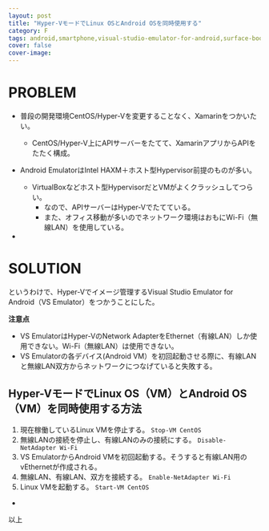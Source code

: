 ```yaml
---
layout: post
title: "Hyper-VモードでLinux OSとAndroid OSを同時使用する"
category: F
tags: android,smartphone,visual-studio-emulator-for-android,surface-book,android-emulator
cover: false
cover-image:
---
```


# PROBLEM

- 普段の開発環境CentOS/Hyper-Vを変更することなく、Xamarinをつかいたい。
  - CentOS/Hyper-V上にAPIサーバーをたてて、XamarinアプリからAPIをたたく構成。
- Android EmulatorはIntel HAXM＋ホスト型Hypervisor前提のものが多い。
  - VirtualBoxなどホスト型HypervisorだとVMがよくクラッシュしてつらい。
    - なので、APIサーバーはHyper-Vでたてている。
    - また、オフィス移動が多いのでネットワーク環境はおもにWi-Fi（無線LAN）を使用している。

-

# SOLUTION
というわけで、Hyper-Vでイメージ管理するVisual Studio Emulator for Android（VS Emulator）をつかうことにした。

**注意点**

- VS EmulatorはHyper-VのNetwork AdapterをEthernet（有線LAN）しか使用できない。Wi-Fi（無線LAN）は使用できない。
- VS Emulatorの各デバイス(Android VM）を初回起動させる際に、有線LANと無線LAN双方からネットワークにつなげていると失敗する。

## Hyper-VモードでLinux OS（VM）とAndroid OS（VM）を同時使用する方法

1. 現在稼働しているLinux VMを停止する。 `Stop-VM CentOS`
2. 無線LANの接続を停止し、有線LANのみの接続にする。 `Disable-NetAdapter Wi-Fi`
3. VS EmulatorからAndroid VMを初回起動する。そうすると有線LAN用のvEthernetが作成される。
4. 無線LAN、有線LAN、双方を接続する。 `Enable-NetAdapter Wi-Fi`
5. Linux VMを起動する。 `Start-VM CentOS`

-

以上

